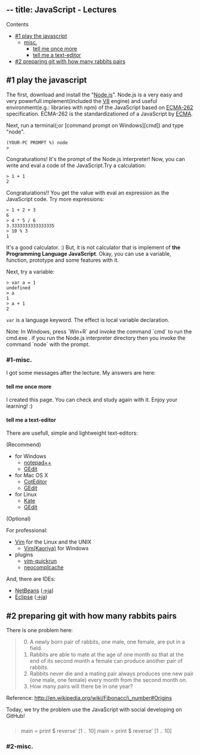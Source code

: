 --
title: JavaScript - Lectures
--

<nav>

Contents

* [#1 play the javascript](#1)
    * [misc.](#1-misc.)
        * [tell me once more](#1-misc.-once_more)
        * [tell me a text-editor](#1-misc.-text_editor)
* [#2 preparing git with how many rabbits pairs](#2)

</nav>

<h2 id="1">#1 play the javascript</h2>

The first, download and install the "[Node.js][Node.js]". Node.js is a very easy and very powerfull implement(included the [V8][V8] engine) and useful environment(e.g.: libraries with npm) of the JavaScript based on [ECMA-262][ECMA-262] specification. ECMA-262 is the standardizationed of a JavaScript by [ECMA][ECMA].

[Node.js]:  http://nodejs.org/
[V8]:       http://code.google.com/p/v8/
[ECMA-262]: http://www.ecma-international.org/publications/standards/Ecma-262.htm
[ECMA]:     http://www.ecma-international.org/

Next, run a terminal(;or [command prompt on Windows][cmd]) and type "node".

    (YOUR-PC PROMPT %) node
    > 

Congraturations! It's the prompt of the Node.js interpreter! Now, you can write and eval a code of the JavaScript.Try a calculation:

    > 1 + 1
    2

Congraturations!! You get the value with eval an expression as the JavaScript code. Try more expressions:

    > 1 + 2 + 3
    6
    > 4 * 5 / 6
    3.3333333333333335
    > 10 % 3
    1

It's a good calculator. :) But, it is not calculator that is implement of **the Programming Language JavaScript**. Okay, you can use a variable, function, prototype and some features with it.

Next, try a variable:

    > var a = 1
    undefined
    > a
    1
    > a + 1
    2

`var` is a language keyword. The effect is local variable declaration.

<div class="note">Note: In Windows, press `Win+R` and invoke the command `cmd` to run the cmd.exe . if you run the Node.js interpreter directory then you invoke the command `node` with the prompt.</div>


<h3 id="1-misc.">#1-misc.</h3>

I got some messages after the lecture. My answers are here:

<h4 id="1-misc.-once_more">tell me once more</h4>

I created this page. You can check and study again with it. Enjoy your learning! :)

<h4 id="1-misc.-text_editor">tell me a text-editor</h4>

There are usefull, simple and lightweight text-editors:

(Recommend)

* for Windows
    * [notepad++][notepad++]
    * [GEdit][GEdit]
* for Mac OS X
    * [CotEditor][CotEditor]
    * [GEdit][GEdit]
* for Linux
    * [Kate][Kate]
    * [GEdit][GEdit]

[notepad++]: http://notepad-plus-plus.org/
[CotEditor]: http://sourceforge.jp/projects/coteditor/
[Kate]:      http://kate-editor.org/
[GEdit]:     http://projects.gnome.org/gedit/

(Optional)

For professional:

* [Vim][Vim] for the Linux and the UNIX
    * [Vim(Kaoriya)][] for Windows
* plugins
    * [vim-quickrun][vim-quickrun]
    * [neocomplcache][neocomplcache]

[Vim]:          http://www.vim.org/
[Vim(Kaoriya)]: http://www.kaoriya.net/software/vim

[vim-quickrun]:  https://github.com/thinca/vim-quickrun
[neocomplcache]: https://github.com/Shougo/neocomplcache


And, there are IDEs:

* [NetBeans][NetBeans] ([->ja][NetBeans(ja)])
* [Eclipse][Eclipse] ([->ja][Eclipse(ja)])

[NetBeans]:     http://www.netbeans.org/
[NetBeans(ja)]: http://ja.netbeans.org/
[Eclipse]:      http://www.eclipse.org/
[Eclipse(ja)]:  http://mergedoc.sourceforge.jp/

<h2 id="2">#2 preparing git with how many rabbits pairs</h2>

There is one problem here:

> 0. A newly born pair of rabbits, one male, one female, are put in a field.
> 0. Rabbits are able to mate at the age of one month so that at the end of its second month a female can produce another pair of rabbits.
> 0. Rabbits never die and a mating pair always produces one new pair (one male, one female) every month from the second month on.
> 0. How many pairs will there be in one year?

Reference: http://en.wikipedia.org/wiki/Fibonacci\_number#Origins

Today, we try the problem use the JavaScript with social developing on GitHub!

### 

>    main = print $ reverse' [1 .. 10]
> main = print $ reverse' [1 .. 10]

<h3 id="2-misc.">#2-misc.</h3>

<!--
<h2 id="#N">#N </h2>
<h3 id="#N-misc.">#N-misc.</h3>
-->

